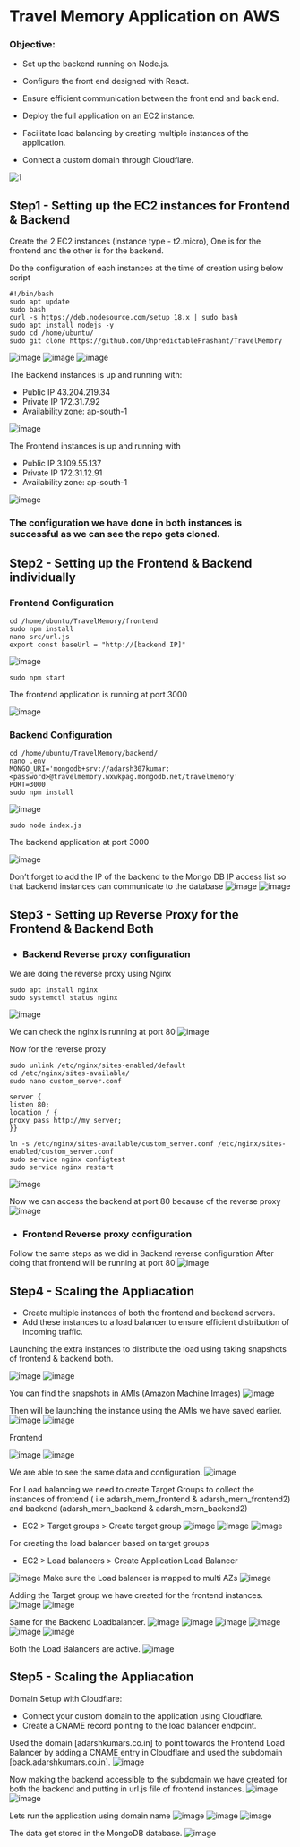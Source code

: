 # Travel Memory Application on AWS

### Objective:

 - Set up the backend running on Node.js.

 - Configure the front end designed with React.

 - Ensure efficient communication between the front end and back end.

 - Deploy the full application on an EC2 instance.

 - Facilitate load balancing by creating multiple instances of the application.

 - Connect a custom domain through Cloudflare.

![1](https://github.com/AdarshIITDH/TravelMemory/assets/60352729/64e9327d-3705-4344-b8b2-b2f9e8f6ebb2)

## Step1 - Setting up the EC2 instances for Frontend & Backend

Create the 2 EC2 instances (instance type - t2.micro), One is for the frontend and the other is for the backend.

Do the configuration of each instances at the time of creation using below script

```
#!/bin/bash 
sudo apt update
sudo bash
curl -s https://deb.nodesource.com/setup_18.x | sudo bash
sudo apt install nodejs -y
sudo cd /home/ubuntu/
sudo git clone https://github.com/UnpredictablePrashant/TravelMemory
```
![image](https://github.com/AdarshIITDH/TravelMemory/assets/60352729/240c6b65-7e1d-4167-855a-c6f76497b829)
![image](https://github.com/AdarshIITDH/TravelMemory/assets/60352729/45693a8d-c068-4de2-a01e-5302cac1c0e2)
![image](https://github.com/AdarshIITDH/TravelMemory/assets/60352729/cc689901-e425-41a4-a6ef-d1a7c1bcee4b)

The Backend instances is up and running with:
 - Public IP 43.204.219.34 
 - Private IP 172.31.7.92 
 - Availability zone: ap-south-1

![image](https://github.com/AdarshIITDH/TravelMemory/assets/60352729/f25f0283-7310-461a-8600-36c2b5389e20)

The Frontend instances is up and running with 
 - Public IP 3.109.55.137 
 - Private IP 172.31.12.91 
 - Availability zone: ap-south-1 

![image](https://github.com/AdarshIITDH/TravelMemory/assets/60352729/59fe7260-a2ec-4c84-a9cf-4a1b615daaaf)
### The configuration we have done in both instances is successful as we can see the repo gets cloned.


## Step2 - Setting up the Frontend & Backend individually

### Frontend Configuration
    cd /home/ubuntu/TravelMemory/frontend
    sudo npm install
    nano src/url.js
    export const baseUrl = "http://[backend IP]"
![image](https://github.com/AdarshIITDH/TravelMemory/assets/60352729/50acdc40-edb7-47df-b68b-f2316e8022f4)

    sudo npm start   
The frontend application is running at port 3000

![image](https://github.com/AdarshIITDH/TravelMemory/assets/60352729/8c3c0f31-0a09-4e58-93b3-a563663a7071)

### Backend Configuration
    cd /home/ubuntu/TravelMemory/backend/
    nano .env
    MONGO_URI='mongodb+srv://adarsh307kumar:<password>@travelmemory.wxwkpag.mongodb.net/travelmemory'
    PORT=3000
    sudo npm install
    
![image](https://github.com/AdarshIITDH/TravelMemory/assets/60352729/fbb18fd8-9f7f-48c2-a400-62be3fed0022)

    sudo node index.js  
    
The backend application at port 3000

![image](https://github.com/AdarshIITDH/TravelMemory/assets/60352729/efb63c71-c3cb-4e26-a4d6-5b1a8da1c329)

Don’t forget to add the IP of the backend to the Mongo DB IP access list so that backend instances can communicate to the database 
![image](https://github.com/AdarshIITDH/TravelMemory/assets/60352729/574c7ccd-f75b-42be-a1d5-c31639aecf2d)
![image](https://github.com/AdarshIITDH/TravelMemory/assets/60352729/0ebe3fd4-0c07-4b08-95a8-bc1345e24948)

## Step3 - Setting up Reverse Proxy for the Frontend & Backend Both

 - ### Backend Reverse proxy configuration

We are doing the reverse proxy using Nginx
 
    sudo apt install nginx
    sudo systemctl status nginx 
    
![image](https://github.com/AdarshIITDH/TravelMemory/assets/60352729/6709c23e-6f36-4255-bd09-5b45e4cc7ddd)

We can check the nginx is running at port 80
![image](https://github.com/AdarshIITDH/TravelMemory/assets/60352729/d50a1528-0782-41d7-baf4-f201269392c3)

Now for the reverse proxy 
```
sudo unlink /etc/nginx/sites-enabled/default
cd /etc/nginx/sites-available/
sudo nano custom_server.conf
```

```
server { 
listen 80;
location / {
proxy_pass http://my_server;
}}
```
```
ln -s /etc/nginx/sites-available/custom_server.conf /etc/nginx/sites-enabled/custom_server.conf
sudo service nginx configtest
sudo service nginx restart
```
![image](https://github.com/AdarshIITDH/TravelMemory/assets/60352729/630c312b-4cc8-41b6-a670-ca7ee6e2a9b4)

Now we can access the backend at port 80 because of the reverse proxy
![image](https://github.com/AdarshIITDH/TravelMemory/assets/60352729/7ae36411-e9e5-4f97-ba73-6042f46b07a5)

 - ### Frontend Reverse proxy configuration

Follow the same steps as we did in Backend reverse configuration
After doing that frontend will be running at port 80
![image](https://github.com/AdarshIITDH/TravelMemory/assets/60352729/df69c313-681a-4c57-862d-f1ee70fcd253)


## Step4 - Scaling the Appliacation

 - Create multiple instances of both the frontend and backend servers.
 - Add these instances to a load balancer to ensure efficient distribution of incoming traffic.

Launching the extra instances to distribute the load using taking snapshots of frontend & backend both.

![image](https://github.com/AdarshIITDH/TravelMemory/assets/60352729/78b550fd-6dee-462b-b010-e7a68c398b7d)
![image](https://github.com/AdarshIITDH/TravelMemory/assets/60352729/dcfa2df4-ea7d-43c1-9806-73fc1272e787)

You can find the snapshots in AMIs (Amazon Machine Images)
![image](https://github.com/AdarshIITDH/TravelMemory/assets/60352729/2730bd95-bbd8-4d6d-9b76-282c6c71b790)

Then will be launching the instance using the AMIs we have saved earlier.
![image](https://github.com/AdarshIITDH/TravelMemory/assets/60352729/1ab4029f-c1c6-4fa4-9a1d-8ddeb839baa8)
![image](https://github.com/AdarshIITDH/TravelMemory/assets/60352729/5beb5758-187d-4945-824d-0b00a08d571c)

Frontend

![image](https://github.com/AdarshIITDH/TravelMemory/assets/60352729/409cf6a0-90e8-41a1-b311-5e3747785f81)
![image](https://github.com/AdarshIITDH/TravelMemory/assets/60352729/5888d14b-c5ef-44b4-bc63-8426ad812e2e)

We are able to see the same data and configuration.
![image](https://github.com/AdarshIITDH/TravelMemory/assets/60352729/cb3a548f-3809-4a6f-864b-1e7c454784c8)

For Load balancing we need to create Target Groups to collect the instances of frontend ( i.e                          adarsh_mern_frontend & adarsh_mern_frontend2) and backend (adarsh_mern_backend & adarsh_mern_backend2)

- EC2 > Target groups > Create target group
![image](https://github.com/AdarshIITDH/TravelMemory/assets/60352729/91ac2a51-be19-439c-ba6b-33e4b8973a9d)
![image](https://github.com/AdarshIITDH/TravelMemory/assets/60352729/bbe9475c-0826-4a14-a9a5-23b03dc37599)
![image](https://github.com/AdarshIITDH/TravelMemory/assets/60352729/49230a6b-2e30-444a-abed-8b3b74356c0a)

For creating the load balancer based on target groups
 - EC2 > Load balancers > Create Application Load Balancer

![image](https://github.com/AdarshIITDH/TravelMemory/assets/60352729/b46a6f81-2eea-4b60-a4a9-fcf8e9a7a6b6)
Make sure the Load balancer is mapped to multi AZs
![image](https://github.com/AdarshIITDH/TravelMemory/assets/60352729/4b081ca1-de2a-4992-a0ea-c42d90c64450)

Adding the Target group we have created for the frontend instances.
![image](https://github.com/AdarshIITDH/TravelMemory/assets/60352729/2f3f0160-6be8-4e55-97bb-c88389309d47)
![image](https://github.com/AdarshIITDH/TravelMemory/assets/60352729/9c92521b-c1f6-490d-9e4f-b759fcb74857)

Same for the Backend Loadbalancer.
![image](https://github.com/AdarshIITDH/TravelMemory/assets/60352729/2ef82c3f-8dcb-45eb-8db5-49be5bb0893b)
![image](https://github.com/AdarshIITDH/TravelMemory/assets/60352729/297caace-c2cc-4d8a-b001-af4e3602c352)
![image](https://github.com/AdarshIITDH/TravelMemory/assets/60352729/43366f1b-cfdf-4092-9408-37ee900cbe00)
![image](https://github.com/AdarshIITDH/TravelMemory/assets/60352729/0c03946c-2dd6-42fc-acd7-9d1ec17eef65)
![image](https://github.com/AdarshIITDH/TravelMemory/assets/60352729/3845df45-8d1f-4106-a1f7-d83f0902072d)
![image](https://github.com/AdarshIITDH/TravelMemory/assets/60352729/93482cd9-acf9-48e0-a4cb-5c2546b238f5)

Both the Load Balancers are active.
![image](https://github.com/AdarshIITDH/TravelMemory/assets/60352729/0a815a8f-5a1a-453e-9c97-bfb93ea2568c)


## Step5 - Scaling the Appliacation

Domain Setup with Cloudflare:
 - Connect your custom domain to the application using Cloudflare.
 - Create a CNAME record pointing to the load balancer endpoint.

Used the domain [adarshkumars.co.in] to point towards the Frontend Load Balancer by adding a CNAME entry in Cloudflare and used the subdomain [back.adarshkumars.co.in].
![image](https://github.com/AdarshIITDH/TravelMemory/assets/60352729/49837820-d3c3-4403-a76a-9891d4db757d)

Now making the backend accessible to the subdomain we have created for both the backend and putting in url.js file of frontend instances.
![image](https://github.com/AdarshIITDH/TravelMemory/assets/60352729/411a3390-37de-42df-a82a-2fe1a5b8086b)
![image](https://github.com/AdarshIITDH/TravelMemory/assets/60352729/65da169d-bf71-41e0-b532-6a9b0735f3bf)

Lets run the application using domain name 
![image](https://github.com/AdarshIITDH/TravelMemory/assets/60352729/a36ef4e6-0bb8-43d8-9113-7e23fdfb5d52)
![image](https://github.com/AdarshIITDH/TravelMemory/assets/60352729/0eda79de-a8aa-4026-b23d-7452122102a9)
![image](https://github.com/AdarshIITDH/TravelMemory/assets/60352729/29285716-afb1-4ca0-80a8-3c986918342a)

The data get stored in the MongoDB database.
![image](https://github.com/AdarshIITDH/TravelMemory/assets/60352729/c642f0c6-7ece-4e79-9e55-23b42e7c1ecb)




